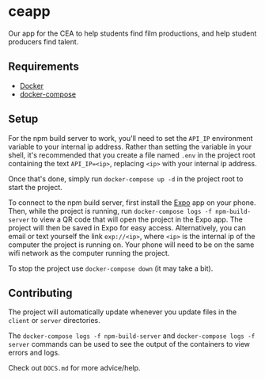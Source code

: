 # ceapp

Our app for the CEA to help students find film productions, and help student producers find talent.

## Requirements

- [Docker](https://www.docker.com/)
- [docker-compose](https://docs.docker.com/compose/install/)

## Setup

For the npm build server to work, you'll need to set the `API_IP` environment variable to your internal ip address. Rather than setting the variable in your shell, it's recommended that you create a file named `.env` in the project root containing the text `API_IP=<ip>`, replacing `<ip>` with your internal ip address.

Once that's done, simply run `docker-compose up -d` in the project root to start the project.

To connect to the npm build server, first install the [Expo](https://expo.io/) app on your phone. Then, while the project is running, run `docker-compose logs -f npm-build-server` to view a QR code that will open the project in the Expo app. The project will then be saved in Expo for easy access. Alternatively, you can email or text yourself the link `exp://<ip>`, where `<ip>` is the internal ip of the computer the project is running on. Your phone will need to be on the same wifi network as the computer running the project.

To stop the project use `docker-compose down` (it may take a bit).

## Contributing

The project will automatically update whenever you update files in the `client` or `server` directories.

The `docker-compose logs -f npm-build-server` and `docker-compose logs -f server` commands can be used to see the output of the containers to view errors and logs.

Check out `DOCS.md` for more advice/help.
